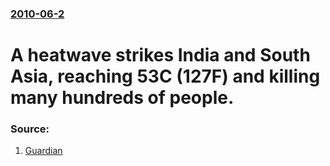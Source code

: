 ### [2010-06-2](/news/2010/06/2/index.md)

# A heatwave strikes India and South Asia, reaching 53C (127F) and killing many hundreds of people. 




### Source:

1. [Guardian](http://www.guardian.co.uk/world/2010/jun/01/pakistan-record-temperatures-heatwave)

